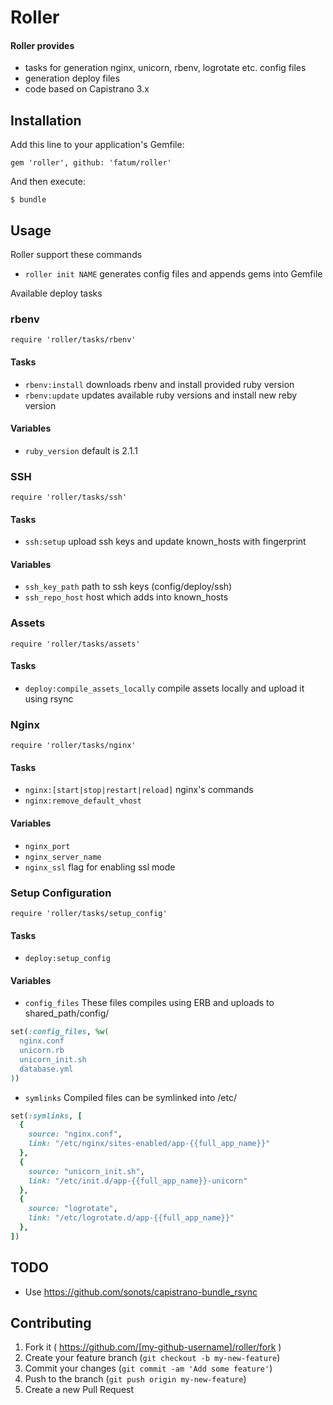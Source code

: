 # Roller

#### Roller provides

* tasks for generation nginx, unicorn, rbenv, logrotate etc. config files
* generation deploy files
* code based on Capistrano 3.x

## Installation

Add this line to your application's Gemfile:

    gem 'roller', github: 'fatum/roller'

And then execute:

    $ bundle

## Usage

Roller support these commands

* `roller init NAME` generates config files and appends gems into Gemfile

Available deploy tasks

### rbenv

`require 'roller/tasks/rbenv'`

#### Tasks

* `rbenv:install` downloads rbenv and install provided ruby version
* `rbenv:update` updates available ruby versions and install new reby version

#### Variables

* `ruby_version` default is 2.1.1

### SSH

`require 'roller/tasks/ssh'`

#### Tasks

* `ssh:setup` upload ssh keys and update known_hosts with fingerprint

#### Variables

* `ssh_key_path` path to ssh keys (config/deploy/ssh)
* `ssh_repo_host` host which adds into known_hosts

### Assets

`require 'roller/tasks/assets'`

#### Tasks

* `deploy:compile_assets_locally` compile assets locally and upload it using rsync

### Nginx

`require 'roller/tasks/nginx'`

#### Tasks

* `nginx:[start|stop|restart|reload]` nginx's commands
* `nginx:remove_default_vhost`

#### Variables

* `nginx_port`
* `nginx_server_name`
* `nginx_ssl` flag for enabling ssl mode

### Setup Configuration

`require 'roller/tasks/setup_config'`

#### Tasks

* `deploy:setup_config`

#### Variables

* `config_files` These files compiles using ERB and uploads to shared_path/config/

```ruby
set(:config_files, %w(
  nginx.conf
  unicorn.rb
  unicorn_init.sh
  database.yml
))
```

* `symlinks` Compiled files can be symlinked into /etc/

```ruby
set(:symlinks, [
  {
    source: "nginx.conf",
    link: "/etc/nginx/sites-enabled/app-{{full_app_name}}"
  },
  {
    source: "unicorn_init.sh",
    link: "/etc/init.d/app-{{full_app_name}}-unicorn"
  },
  {
    source: "logrotate",
    link: "/etc/logrotate.d/app-{{full_app_name}}"
  },
])
```

## TODO

* Use https://github.com/sonots/capistrano-bundle_rsync

## Contributing

1. Fork it ( https://github.com/[my-github-username]/roller/fork )
2. Create your feature branch (`git checkout -b my-new-feature`)
3. Commit your changes (`git commit -am 'Add some feature'`)
4. Push to the branch (`git push origin my-new-feature`)
5. Create a new Pull Request
